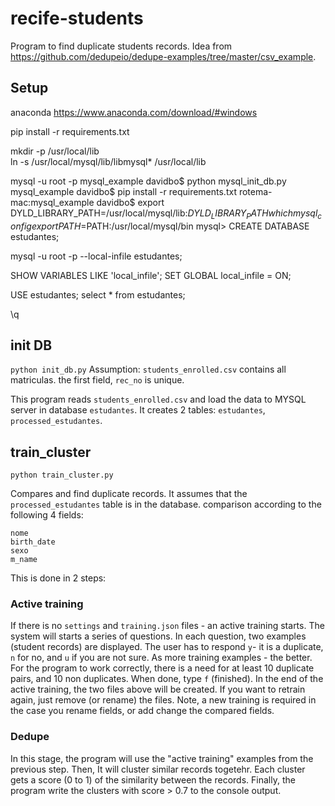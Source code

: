 # recife-students

Program to find duplicate students records.
Idea from https://github.com/dedupeio/dedupe-examples/tree/master/csv_example.


## Setup
anaconda
https://www.anaconda.com/download/#windows

pip install -r requirements.txt

mkdir -p /usr/local/lib   
ln -s /usr/local/mysql/lib/libmysql* /usr/local/lib

mysql -u root -p
mysql_example davidbo$ python mysql_init_db.py mysql_example davidbo$ pip install -r requirements.txt
rotema-mac:mysql_example davidbo$ export DYLD_LIBRARY_PATH=/usr/local/mysql/lib:$DYLD_LIBRARY_PATH
which mysql_config
export PATH=$PATH:/usr/local/mysql/bin
mysql> CREATE DATABASE  estudantes;

mysql -u root -p --local-infile estudantes;

SHOW VARIABLES LIKE 'local_infile';
SET GLOBAL local_infile = ON;

USE estudantes;
select * from estudantes;

\q

## init DB
`python init_db.py`
Assumption: `students_enrolled.csv` contains all matriculas. the first field, `rec_no` is unique.

This program reads `students_enrolled.csv` and load the data to MYSQL server in database `estudantes`. It creates 2 tables: `estudantes`, `processed_estudantes`.

## train_cluster
`python train_cluster.py`

Compares and find duplicate records. It assumes that the `processed_estudantes` table is in the database.
comparison according to the following 4 fields:
```
nome
birth_date
sexo
m_name
```

This is done in 2 steps:
### Active training
If there is no `settings` and `training.json` files - an active training starts. The system will starts a series of questions. In each question, two examples (student records) are displayed. The user has to respond `y`- it is a duplicate, `n` for no, and `u` if you are not sure. As more training examples - the better. For the program to work correctly, there is a need for at least 10 duplicate pairs, and 10 non duplicates. When done, type `f` (finished).
In the end of the active training, the two files above will be created.
If you want to retrain again, just remove (or rename) the files.
Note, a new training is required in the case you rename fields, or add change the compared fields.

### Dedupe
In this stage, the program will use the "active training" examples from the previous step. 
Then, It will cluster similar records togetehr. Each cluster gets a score (0 to 1) of the similarity between the records.
Finally, the program write the clusters with score > 0.7 to the console output.

